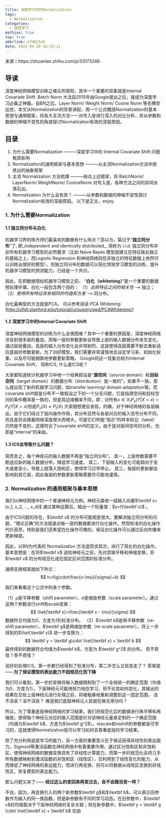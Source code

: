 ```yaml
---
title: 深度学习中的Normalization
tags:
  - Normalization
categories:
  - 深度学习
mathjax: true
top: true
abbrlink: e7d825a5
date: 2021-04-20 16:19:11
---
```


来源丨https://zhuanlan.zhihu.com/p/33173246

## 导读
  深度神经网络模型训练之难众所周知，其中一个重要的现象就是Internal Covariate Shift. Batch Norm 大法自2015年由Google提出之后，就成为深度学习必备之神器。自BN之后，Layer Norm/ Weight Norm/ Cosine Norm 等也横空出世。本文从Normalization的背景讲起，用一个公式概括Normalization的基本思想与通用框架，将各大主流方法一一对号入座进行深入的对比分析，并从参数和数据的伸缩不变性的角度探讨Normalization有效的深层原因。<br/>

## 目录
1. 为什么需要Normalization
———深度学习中的 Internal Covariate Shift 问题极其影响
2. Normalization的通用框架与基本思想
———从主流Normalization方法中提炼出的抽象框架
3. 主流 Normalization 方法梳理
———结合上述框架，将 BatchNorm/ LayerNorm/ WeightNorm/ CosineNorm 对号入座，各种方法之间的异同水落石出。
4. Normalization 为什么会有效？
———从参数和数据的伸缩不变性探讨Normalization有效的深层原因。
以下是正文，enjoy.

### 1. 为什么需要Normalization
#### 1.1 独立同分布与白化
  机器学习界的炼丹师们最喜欢的数据有什么特点？窃以为，莫过于“**独立同分布**”了, 即_independent and identically distributed_, 简称为 *i.i.d.* 独立同分布并非所有机器学习模型的必然要求（比如 Naive Bayes 模型就建立在特征彼此独立的基础之上，而Logistic Regression 和神经网络则在非独立的特征数据上依然可以训练出很好的模型），但独立同分布的数据可以简化常规学习模型的训练、提升机器学习模型的预测能力，已经是一个共识。

因此，在把数据喂给机器学习模型之前， “**白化（whitening）**”是一个重要的数据预处理步骤。白化一般包含两个目的：
（1）*去除特征之间的相关性*  --> 独立；
（2）*使得所有特征具有相同的均值和方差*  --> 同分布。

白化最典型的方法就是PCA， 可以参考阅读 PCA Whitening (http://ufldl.stanford.edu/tutorial/unsupervised/PCAWhitening/)

#### 1.2 深度学习中的Internal Covariate Shift
深度神经网络模型的训练为什么会很困难？其中一个重要的原因是，深度神经网络涉及到很多层的叠加，而每一层的参数更新会导致上层的输入数据分布发生变化，通过层层叠加，高层的输入分布变化会非常剧烈，这就使得高层需要不断去重新适应底层的参数更新。为了训好模型，我们需要非常谨慎地去设定学习率、初始化权重、以及尽可能细致地参数更新策略。
Google将这一现象总结为Internal Covariate Shift， 简称ICS, 什么是ICS呢？
    
大家都知道统计机器学习中地一个经典假设是“**源空间**（source domain）和**目标空间**（target domain）的数据分布（distribution）是一致的”。如果不一致，那么就出现了新的机器学习问题，如transfer learning/ domain adaptation等。而covariate shift就是分布不一致假设之下的一个分支问题，它是指源空间和目标空间的条件概率是一致的，但是其边缘概率不同，即：对所有$x\in X_1P_s(Y|X=x)=P_t(Y|X=x)$但是$P_s(X)\neq P_t(X)$ 大家细想便会发现，的确，对于神经网络的各层输出，由于它们经过了层内操作作用，其分布显然与各层对应的输入信号分布不同，而且差异会随着网络深度增大而增大，可是它们所能“指示”的样本标记（label）仍然是不变的，这便符合了covariate shift的定义。由于是对层间信号的分析，也即是“internal”的来由。

#### 1.3  ICS会导致什么问题？
简而言之，每个神经元的输入数据不再是“独立同分布”。
其一，上层参数需要不断适应新的输入数据分布，降低学习速度。
其二，下层输入的变化可能趋向于变大或者变小，导致上层落入饱和区，使得学习过早停止。
其三，每层的更新都会影响到其它层，因此每层的参数更新策略需要尽可能地谨慎。

### 2. Normalization 的通用框架与基本思想
我们以神经网络中的一个普通神经元为例。神经元接收一组输入向量$\textbf x=(x_1, x_2, ..., x_d)$ 通过某种运算后，输出一个标量值：$y=f(\textbf x)$ 。

由于ICS问题的存在，$\textbf x$ 的分布可能相差很大。要解决独立同分布的问题，“理论正确”的方法就是对每一层的数据都进行白化操作。然而标准的白化操作代价高昂，特别是我们还希望白化操作可微的，保证白化操作可以通过反向传播来更新梯度。

因此，以BN为代表的 Normalization 方法退而求其次，进行了简化的白化操作。基本思想是：在将$\textbf x$ 送给神经元之前，先对其做平移和伸缩变换，将$\textbf x$ 的分布规范化成在固定区间范围的标准分布。

通用变换框架就如下所示：
$$
h=f(g\cdot\frac{x-\mu}{\sigma}+b)
$$

我们来看看这个公式中的各个参数。

（1）$\mu$是平移参数（shift parameter），$\sigma$是缩放参数（scale parameter）。通过这两个参数进行shift和scale变换：
$$
\hat{\textbf x}=\frac{\textbf x - \mu}{\sigma}
$$
数据符合均值为0、方差为1的标准分布。
（2）$\textbf b$是再平移参数（re-shift parameter），$\textbf g$是再缩放参数（re-scale parameter）。将上一步得到的$\hat{\textbf x}$ 进一步变换为：
$$
\textbf y = \textbf g\cdot \hat{\textbf x} + \textbf b
$$
最终得到的数据符合均值为$\textbf b$、方差为 $\textbf g^2$ 的分布。
奇不奇怪？奇不奇怪？

说好的处理ICS，第一步都已经得到了标准分布，第二步怎么又给变走了？
答案是——**为了保证模型的表达能力不因规范化而下降**

我们可以看到，第一步的变换将输入数据限制到了一个全局统一的确定范围（均值为0、方差为1）。下层神经元可能很努力地在学习，但不论其如何变化，其输出的结果在交给上层神经元进行处理之前，将被粗暴地重新调整到这一固定范围。
沮不沮丧？沮不沮丧？
难道我们底层神经元人民就在做无用功吗？ 

所以，为了尊重底层神经网络的学习结果，我们将规范化后的数据进行再平移和再缩放，使得每个神经元对应的输入范围是针对该神经元量身定制的一个确定范围（均值为$\textbf b$、方差为$\textbf g^2$）。rescale和reshift的参数都是可学习的，这就使得Normalization层可以学习如何去尊重底层的学习结果。

除了充分利用底层学习的能力，另一方面的重要意义在于保证获得非线性的表达能力。Sigmoid等激活函数在神经网络中有着重要作用，通过区分饱和区和非饱和区，使得神经网络的数据变换具有了非线性计算能力。而第一步的规范化会将几乎所有数据映射到激活函数的非饱和区（线性区），仅利用到了线性变化的能力，从而降低了神经网络的表达能力。而进行再变换，则可以将数据从线性区变换到非线性区，恢复模型的表达能力。

那么问题又来了——
**经过这么的变回来再变过去，会不会跟没变一样？**

不会。因为，再变换引入的两个新参数$\textbf g$和$\textbf b$，可以表示旧参数作为输入的同一族函数，但是新参数有不同的学习动态。在旧参数中，$\textbf x$的均值取决于下层神经网络的复杂关联；但在新参数中，$\textbf y = \textbf g \cdot \hat{\textbf x} + \textbf b$ 仅由











